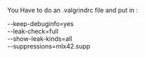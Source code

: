 You Have to  do an .valgrindrc file and put in :

--keep-debuginfo=yes<br/>
--leak-check=full<br/>
--show-leak-kinds=all<br/>
--suppressions=mlx42.supp<br/>
